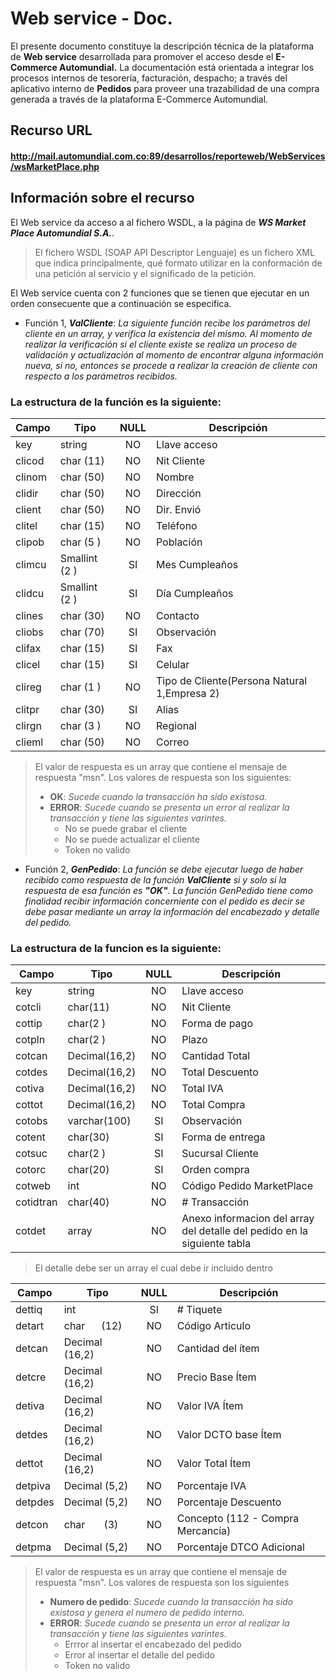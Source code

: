 # Web service - Doc.

El presente documento constituye la descripción técnica de la plataforma de **Web service** desarrollada para promover el acceso desde el **E-Commerce Automundial.** La documentación está orientada a integrar los procesos internos de tesorería, facturación, despacho; a través del aplicativo interno de **Pedidos** para proveer una trazabilidad de una compra generada a través de la plataforma E-Commerce Automundial.

## Recurso URL
#### http://mail.automundial.com.co:89/desarrollos/reporteweb/WebServices/wsMarketPlace.php

## Información sobre el recurso

El Web service da acceso a al fichero WSDL, a la página de ***WS Market Place Automundial S.A.***.
>El fichero WSDL (SOAP API Descriptor Lenguaje) es un fichero XML que indica principalmente, qué formato utilizar en la conformación de una petición al servicio y el significado de la petición.

El Web service cuenta con 2 funciones que se tienen que ejecutar en un orden consecuente que a continuación se especifica.

* Función 1, ***ValCliente***: *La siguiente función recibe los parámetros del cliente en un array, y verifica la existencia del mismo. Al momento de realizar la verificación si el cliente existe se realiza un proceso de validación y actualización al momento de encontrar alguna información nueva, si no, entonces se procede a realizar la creación de cliente con respecto a los parámetros recibidos.*

###  La estructura de la función es la siguiente:

|Campo|Tipo|NULL|Descripción|
|---|---|:---:|---|
|key|string|NO|Llave acceso|
|clicod|char (11)|NO|Nit Cliente|
|clinom|char (50)|NO|Nombre|
|clidir|char (50)|NO|Dirección|
|client|char (50)|NO|Dir. Envió|
|clitel|char (15)|NO|Teléfono|
|clipob|char (5 )|NO|Población|
|climcu|Smallint (2 )|SI|Mes Cumpleaños|
|clidcu|Smallint (2 )|SI|Día Cumpleaños|
|clines|char (30)|NO|Contacto|
|cliobs|char (70)|SI|Observación|
|clifax|char (15)|SI|Fax|
|clicel|char (15)|SI|Celular|
|clireg|char (1 )|NO|Tipo de Cliente(Persona Natural 1,Empresa 2)|
|clitpr|char (30)|SI|Alias|
|clirgn|char (3 )|NO|Regional|
|clieml|char (50)|NO|Correo|

> El valor de respuesta es un array que contiene el mensaje de respuesta "msn". Los valores de respuesta son los siguientes:
> * **OK**: *Sucede cuando la transacción ha sido existosa.*
> * **ERROR**: *Sucede cuando se presenta un error al realizar la transacción y tiene las siguientes varintes.*
>     * No se puede grabar el cliente
>     * No se puede actualizar el cliente
>     * Token no valido

* Función 2, ***GenPedido***: *La función se debe ejecutar luego de haber recibido como respuesta de la función **ValCliente** si y solo si la respuesta de esa función es **"OK"**.*
*La función GenPedido tiene como finalidad recibir información concerniente con el pedido es decir se debe pasar mediante un array la información del encabezado y detalle del pedido.*

###  La estructura de la funcion es la siguiente:
|Campo|Tipo|NULL|Descripción|
|---|---|:---:|---|
|key|string|NO|Llave acceso|
|cotcli|char(11)|NO|Nit Cliente|
|cottip|char(2 )|NO|Forma de pago|
|cotpln|char(2 )|NO|Plazo|
|cotcan|Decimal(16,2)|NO|Cantidad Total|
|cotdes|Decimal(16,2)|NO|Total Descuento|
|cotiva|Decimal(16,2)|NO|Total IVA|
|cottot|Decimal(16,2)|NO|Total Compra|
|cotobs|varchar(100)|SI|Observación|
|cotent|char(30)|SI|Forma de entrega|
|cotsuc|char(2 )|SI|Sucursal Cliente|
|cotorc|char(20)|SI|Orden compra|
|cotweb|int|NO|Código Pedido MarketPlace|
|cotidtran| char(40)|NO|# Transacción|
|cotdet|array|NO|Anexo informacion del array del detalle del pedido en la siguiente tabla|

>El detalle debe ser un array el cual debe ir incluido dentro


|Campo|Tipo|NULL|Descripción|
|---|---|:---:|---|
|dettiq  |int           |SI|# Tiquete|
|detart  |char      (12)|NO|Código Articulo|
|detcan  |Decimal (16,2)|NO|Cantidad del ítem|
|detcre  |Decimal (16,2)|NO|Precio Base Ítem|
|detiva  |Decimal (16,2)|NO|Valor IVA Ítem|
|detdes  |Decimal (16,2)|NO|Valor DCTO base Ítem|
|dettot  |Decimal (16,2)|NO|Valor Total Ítem|
|detpiva |Decimal  (5,2)|NO|Porcentaje IVA|
|detpdes |Decimal  (5,2)|NO|Porcentaje Descuento|
|detcon  |char       (3)|NO|Concepto (112 - Compra Mercancía)|
|detpma  |Decimal  (5,2)|NO|Porcentaje DTCO Adicional|

>El valor de respuesta es un array que contiene el mensaje de respuesta "msn". Los valores de respuesta son los siguientes
> * **Numero de pedido**: *Sucede cuando la transacción ha sido existosa y genera el numero de pedido interno.*
> * **ERROR**: *Sucede cuando se presenta un error al realizar la transacción y tiene las siguientes varintes.*
>     * Errror al insertar el encabezado del pedido
>     * Error al insertar el detalle del pedido
>     * Token no valido
